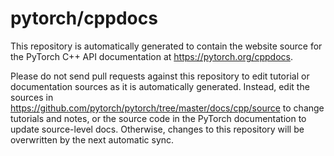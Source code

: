 # pytorch/cppdocs

This repository is automatically generated to contain the website source for the
PyTorch C++ API documentation at https://pytorch.org/cppdocs.

Please do not send pull requests against this repository to edit tutorial or
documentation sources as it is automatically generated. Instead, edit the
sources in https://github.com/pytorch/pytorch/tree/master/docs/cpp/source to
change tutorials and notes, or the source code in the PyTorch documentation to
update source-level docs. Otherwise, changes to this repository will be
overwritten by the next automatic sync.
